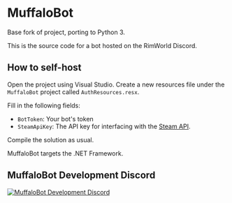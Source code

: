 # MuffaloBot

Base fork of project, porting to Python 3.

This is the source code for a bot hosted on the RimWorld Discord. 



## How to self-host

Open the project using Visual Studio. Create a new resources file under the `MuffaloBot` project called `AuthResources.resx`. 

Fill in the following fields:
- `BotToken`: Your bot's token
- `SteamApiKey`: The API key for interfacing with the [Steam API](http://steamcommunity.com/dev/apikey).

Compile the solution as usual.

MuffaloBot targets the .NET Framework.

## MuffaloBot Development Discord

[![MuffaloBot Development Discord](https://discordapp.com/api/guilds/391377136256024577/embed.png?style=banner1)](https://discord.gg/6MHVepE)
